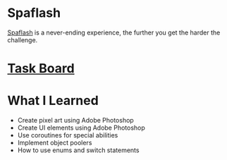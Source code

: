 # Spaflash
<a href="https://play.google.com/store/apps/details?id=com.flash.spaflash">Spaflash</a> is a never-ending experience, the further you get the harder the challenge.
# <a href="https://trello.com/b/cvaJMUgi/spaflash">Task Board</a>
# What I Learned
  <ul>
    <li>Create pixel art using Adobe Photoshop</li>
    <li>Create UI elements using Adobe Photoshop</li>
    <li>Use coroutines for special abilities</li>
    <li>Implement object poolers</li>
    <li>How to use enums and switch statements</li>
  </ul>
